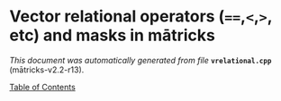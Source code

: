 
# Vector relational operators (`==`,`<`,`>`, etc) and masks in mātricks
_This document was automatically generated from file_ **`vrelational.cpp`** (mātricks-v2.2-r13).


[Table of Contents](README.md)
